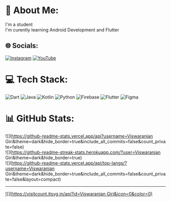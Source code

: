 # 💫 About Me:
I'm a student<br>I'm curently learning Android Development and Flutter


## 🌐 Socials:
[![Instagram](https://img.shields.io/badge/Instagram-%23E4405F.svg?logo=Instagram&logoColor=white)](https://instagram.com/@hey_viswa) [![YouTube](https://img.shields.io/badge/YouTube-%23FF0000.svg?logo=YouTube&logoColor=white)](https://youtube.com/@www.youtube.com/@Viswaranjan_Giri) 

# 💻 Tech Stack:
![Dart](https://img.shields.io/badge/dart-%230175C2.svg?style=for-the-badge&logo=dart&logoColor=white) ![Java](https://img.shields.io/badge/java-%23ED8B00.svg?style=for-the-badge&logo=openjdk&logoColor=white) ![Kotlin](https://img.shields.io/badge/kotlin-%237F52FF.svg?style=for-the-badge&logo=kotlin&logoColor=white) ![Python](https://img.shields.io/badge/python-3670A0?style=for-the-badge&logo=python&logoColor=ffdd54) ![Firebase](https://img.shields.io/badge/firebase-%23039BE5.svg?style=for-the-badge&logo=firebase) ![Flutter](https://img.shields.io/badge/Flutter-%2302569B.svg?style=for-the-badge&logo=Flutter&logoColor=white) ![Figma](https://img.shields.io/badge/figma-%23F24E1E.svg?style=for-the-badge&logo=figma&logoColor=white)
# 📊 GitHub Stats:
![](https://github-readme-stats.vercel.app/api?username=Viswaranjan Giri&theme=dark&hide_border=true&include_all_commits=false&count_private=false)<br/>
![](https://github-readme-streak-stats.herokuapp.com/?user=Viswaranjan Giri&theme=dark&hide_border=true)<br/>
![](https://github-readme-stats.vercel.app/api/top-langs/?username=Viswaranjan Giri&theme=dark&hide_border=true&include_all_commits=false&count_private=false&layout=compact)

---
[![](https://visitcount.itsvg.in/api?id=Viswaranjan Giri&icon=0&color=0)](https://visitcount.itsvg.in)

<!-- Proudly created with GPRM ( https://gprm.itsvg.in ) -->
